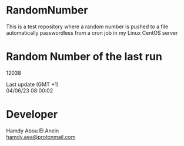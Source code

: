 # RandomNumber    
This is a test repository where a random number is pushed to a file automatically passwordless from a cron job in my Linux CentOS server    
# Random Number of the last run   
12038
      
Last update (GMT +1)    
04/06/23 08:00:02
# Developer    
Hamdy Abou El Anein   
hamdy.aea@protonmail.com
